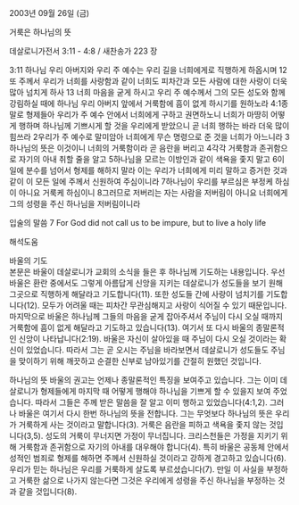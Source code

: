 2003년 09월 26일 (금)

거룩은 하나님의 뜻



데살로니가전서 3:11 - 4:8 / 새찬송가 223 장


3:11 하나님 우리 아버지와 우리 주 예수는 우리 길을 너희에게로 직행하게 하옵시며 
12또 주께서 우리가 너희를 사랑함과 같이 너희도 피차간과 모든 사람에 대한 사랑이 더욱 많아 넘치게 하사 
13 너희 마음을 굳게 하시고 우리 주 예수께서 그의 모든 성도와 함께 강림하실 때에 하나님 우리 아버지 앞에서 거룩함에 흠이 없게 하시기를 원하노라 
4:1종말로 형제들아 우리가 주 예수 안에서 너희에게 구하고 권면하노니 너희가 마땅히 어떻게 행하며 하나님께 기쁘시게 할 것을 우리에게 받았으니 곧 너희 행하는 바라 더욱 많이 힘쓰라 
2우리가 주 예수로 말미암아 너희에게 무슨 명령으로 준 것을 너희가 아느니라 
3하나님의 뜻은 이것이니 너희의 거룩함이라 곧 음란을 버리고 
4각각 거룩함과 존귀함으로 자기의 아내 취할 줄을 알고 
5하나님을 모르는 이방인과 같이 색욕을 좇지 말고 
6이 일에 분수를 넘어서 형제를 해하지 말라 이는 우리가 너희에게 미리 말하고 증거한 것과 같이 이 모든 일에 주께서 신원하여 주심이니라 
7하나님이 우리를 부르심은 부정케 하심이 아니요 거룩케 하심이니 
8그러므로 저버리는 자는 사람을 저버림이 아니요 너희에게 그의 성령을 주신 하나님을 저버림이니라 

입술의 말씀 
7 For God did not call us to be impure, but to live a holy life

해석도움





바울의 기도  
본문은 바울이 데살로니가 교회의 소식을 들은 후 하나님께 기도하는 내용입니다. 우선 바울은 환란 중에서도 그렇게 아름답게 신앙을 지키는 데살로니가 성도들을 보기 원해 그곳으로 직행하게 해달라고 기도합니다(11). 또한 성도들 간에 사랑이 넘치기를 기도합니다(12). 모두가 어려울 때는 피차간 무관심해지고 사랑이 식어질 수 있기 때문입니다. 마지막으로 바울은 하나님께 그들의 마음을 굳게 잡아주셔서 주님이 다시 오실 때까지 거룩함에 흠이 없게 해달라고 기도하고 있습니다(13). 여기서 또 다시 바울의 종말론적인 신앙이 나타납니다(2:19). 바울은 자신이 살아있을 때 주님이 다시 오실 것이라는 확신이 있었습니다. 따라서 그는 곧 오시는 주님을 바라보면서 데살로니가 성도들도 주님을 맞이하기 위해 깨끗하고 순결한 신부로 남아있기를 간절히 원했던 것입니다.   

하나님의 뜻 
바울의 권고는 언제나 종말론적인 특징을 보여주고 있습니다. 그는 이미 데살로니가 형제들에게 마지막 때 어떻게 행해야 하나님을 기쁘게 할 수 있을지 보여 주었습니다. 따라서 그들은 주께 받은 말씀을 잘 알고 이미 행하고 있었습니다(4:1,2). 그러나 바울은 여기서 다시 한번 하나님의 뜻을 전합니다. 그는 무엇보다 하나님의 뜻은 우리가 거룩하게 사는 것이라고 말합니다(3). 거룩은 음란을 피하고 색욕을 좇지 않는 것입니다(3,5). 성도의 거룩이 무너지면 가정이 무너집니다. 크리스천들은 가정을 지키기 위해 거룩함과 존귀함으로 자기의 아내를 대우해야 합니다(4). 특히 바울은 공동체 안에서 성적인 범죄로 형제를 해하면 주께서 신원하실 것이라고 강하게 경고하고 있습니다(6). 우리가 믿는 하나님은 우리를 거룩하게 살도록 부르셨습니다(7). 만일 이 사실을 부정하고 거룩한 삶으로 나가지 않는다면 그것은 우리에게 성령을 주신 하나님을 부정하는 것과 같을 것입니다(8).
